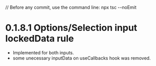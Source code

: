 // Before any commit, use the command line: npx tsc --noEmit

# 0.1.8.1 Options/Selection input lockedData rule

- Implemented for both inputs.
- some unecessary inputData on useCallbacks hook was removed.